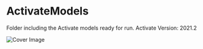 # ActivateModels

Folder including the Activate models ready for run.
Activate Version: 2021.2

![Cover Image](/image/Cover.png "Cover Image")

